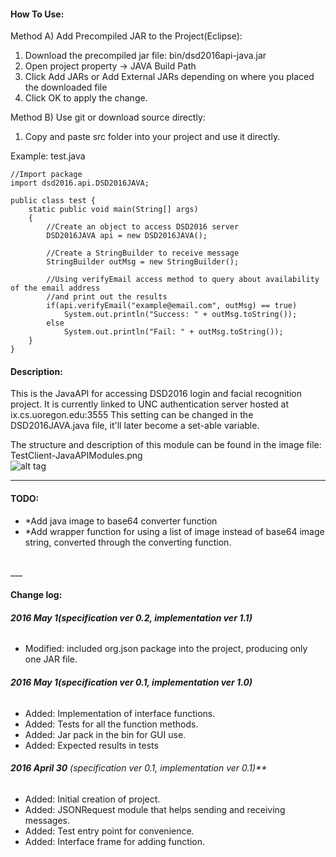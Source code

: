 #### **How To Use**:
Method A) Add Precompiled JAR to the Project(Eclipse): <br/>

1. Download the precompiled jar file: bin/dsd2016api-java.jar <br/>
2. Open project property -> JAVA Build Path <br/>
3. Click Add JARs or Add External JARs depending on where you placed the downloaded file <br/>
4. Click OK to apply the change. <br/>

Method B) Use git or download source directly: <br/>

1. Copy and paste src folder into your project and use it directly.
	
Example: 
test.java
```
//Import package
import dsd2016.api.DSD2016JAVA;

public class test {
	static public void main(String[] args)
	{
		//Create an object to access DSD2016 server
		DSD2016JAVA api = new DSD2016JAVA();
		
		//Create a StringBuilder to receive message
		StringBuilder outMsg = new StringBuilder();
		
		//Using verifyEmail access method to query about availability of the email address
		//and print out the results
		if(api.verifyEmail("example@email.com", outMsg) == true)
			System.out.println("Success: " + outMsg.toString());
		else
			System.out.println("Fail: " + outMsg.toString());
	}
}
```

#### **Description**:
This is the JavaAPI for accessing DSD2016 login and facial recognition project.
It is currently linked to UNC authentication server hosted at ix.cs.uoregon.edu:3555
This setting can be changed in the DSD2016JAVA.java file, it'll later become a set-able variable.

The structure and description of this module can be found in the image file:
TestClient-JavaAPIModules.png
<br/>
![alt tag](TestClient-JavaAPIModules_v2.png)
___
#### **TODO**:
- *Add java image to base64 converter function
- *Add wrapper function for using a list of image instead of base64 image string, converted through the converting function.
<br/>
___

####  **Change log**:

###### **2016 May 1(specification ver 0.2, implementation ver 1.1)**
- Modified: included org.json package into the project, producing only one JAR file.

###### **2016 May 1(specification ver 0.1, implementation ver 1.0)**
- Added: Implementation of interface functions.
- Added: Tests for all the function methods.
- Added: Jar pack in the bin for GUI use.
- Added: Expected results in tests

###### **2016 April 30** (specification ver 0.1, implementation ver 0.1)**
- Added: Initial creation of project.
- Added: JSONRequest module that helps sending and receiving messages.
- Added: Test entry point for convenience.
- Added: Interface frame for adding function.